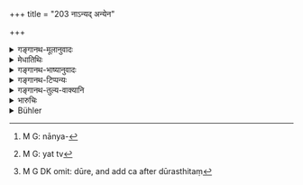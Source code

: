+++
title = "203 नाऽन्यद् अन्येन"

+++

<details><summary>गङ्गानथ-मूलानुवादः</summary>

Any commodity that is mixed up with another should not be sold; nor what is without substance, nor what is deficient, nor what is at a distance, nor what is concealed.—(203).
</details>

<details><summary>मेधातिथिः</summary>

[^९]:
     M G: dūreṇa


[^८]:
     M G: cāsāraṃ

अस्वामिविकर्यप्रसङ्गेनान्यो ऽपि विक्रये धर्म उच्यते । **नान्यत्**[^१०] कुंकुमादिद्रव्यं कुद्रव्येण तदाभासेन कुसुंभादिना **संसृष्टं** विक्रेयम् । यच् च[^११] **असावद्यं** चिरकालं भण्डे ऽवस्थितत्वात् प्राप्तविभावं जीर्णम् अजीर्णाभासं वस्त्रादि । **न च न्यूनं** तुलामानादिना । **दूरे**[^१२] दूरस्थितं ग्रामे मम विद्यन्ते वासांसि गुडादि वा द्रव्यम् । **तिरोहितं** स्थगितं वस्त्रादिनान्तर्हितम्, यस्य वा स्वरूपं केनचिद् द्रव्यरागेणान्तर्धीयते पुराणं नववत् प्रतिभाति तत् **तिरोहितं** न विक्रेतव्यम् । इदं द्रव्यम् ईदृशं च प्रदर्श्य विक्रयः कर्तव्यः । अन्यथाकृतस् तु न कृतो दशाहाद् ऊर्ध्वम् अपि प्रत्यर्पणे न दोषः । 


[^१२]:
     M G DK omit: dūre, and add ca after dūrasthitaṃ


[^११]:
     M G: yat tv


[^१०]:
     M G: nānya-

- अन्यस्य दण्डस्येहानाम्नातत्वाद् "उपधाभिः" (म्ध् ८.१९३) इत्य् एष दण्डः । 

प्रकरणभेदेन पठितत्वात्, अस्वामिविक्रयदण्ड इत्य् <u>अन्ये</u> ॥ ८.२०३ ॥
</details>

<details><summary>गङ्गानथ-भाष्यानुवादः</summary>

In course of the treatment of ‘Sale without Ownership,’ the author proceeds to lay down other rules also in connection with sales.

‘*Any commodity*’—such as saffron—‘*that is mixed up with another*’—commodity, which is of an inferior quality, and which is only similar to it—such as the *kusumbha* flower—‘*should not he sold*.’

‘*Nor what is without substance*’—*i.e*., which, having been kept closed in a vessel for a long time, has lost its substance, has become defective and decays, though appearing as fresh; *e.g*., cloth and other commodities.

‘*Nor what is deficient*’;—*i.e*., less in weight or measure.

‘*Nor what is at a distance*’—away from the place of sale; and described as ‘clothes or sugar or such things lying in my house in the village.’

‘*Nor what is concealed*’—tied up and hidden in a piece of cloth; or the real form of which is hidden by the colour of another substance; what is old but appears to be new is also called ‘concealed.’

Commodity of these kinds should not be sold; it shall be sold after having been fully exposed and described; sales effected otherwise are invalid; and there would be nothing wrong in such being revoked even after the lapse of ten days.

Since no penalty in connection with this is here prescribed, it shall be understood to be what has been laid down in 193 in connection with ‘fraudulent transactions’ in general.

Others, however, hold that since that penalty is laid down in another context, that in connection with what is referred to here must he what has been prescribed for ‘selling without ownership.’—(203)
</details>

<details><summary>गङ्गानथ-टिप्पन्यः</summary>

‘*Tirohitam*’—‘Concealed’—‘in cloth or some such cover’ (Medhātithi and Nārāyaṇa),—‘in the earth’ (Nandana),—‘covered with paint’ (Govindarāja, Kullūka and Rāghavānanda).

This verse is quoted in *Vivādaratnākara* (p. 199), which reads
*saṃsṛṣṭam rūpam* for ‘*saṃsṛṣṭarūpam*’ and adds the following
notes:—‘*Anyat*’, saffron and such costly tilings,—‘*anyena*’ the Kusumbha flower and such cheaper tilings,—‘*saṃsṛṣṭam*,’ adulterated,—‘*rūpam*,’ commodity,—‘*sāvadyam*,’ defective,—this last is meant to include all defects other than those just specified;—‘*nyūnam*,’ less in weight—‘*dure*,’ being at a distance and hence incapable of having its defects detected,—‘*tirohitam*,’ covered by cloth or some such thing;—and in *Kṛtyakalpataru* (110a).
</details>

<details><summary>गङ्गानथ-तुल्य-वाक्यानि</summary>

*Yājñavalkya* (2.245).—‘In the sale of medicines, oils, salts, perfumes,
grains, molasses and such things, if the vendor mixes inferior stuff, he shall be fined 16 *Paṇas*.’

*Katyāyana* (Aparārka, p. 776).—‘One should make a purchase and pay its
price openly.’
</details>

<details><summary>भारुचिः</summary>

**अन्यत्** कुङ्कुमादिद्रव्यम् **अन्येन** कुसुम्भादिना द्रव्येण **संसृष्टं विक्रयं** नार्हति । एवं च प्रतिषेधाद् अस्यैवम् अकार्यम् अनुमीयते । एवं **सावद्यम्** असंसृष्टम् अपि यद् भाण्डं पूतिकं चिरन्तनं जीर्णवस्त्रादि । **न च न्यूनं** यत् तुल्यान्तरेण पश्चाद् धीयते पलसंख्यया । न दूरे ऽप्रत्यक्षत्वात् । एतेन **तिरोहितं** व्याख्यातम्- अद्रव्यं वा द्रव्याभासं यत् क्रियते भाण्डरागादिना कर्मणा तत् **तिरोहितम्** । एवं च सति, ईदृशम् एवं विक्रीणानस्य दोषत्वाद् अस्य दण्डार्हता । न केवलम् अशुद्धता विक्रेतुः । तथा च सति, क्रेत्रा ऊर्ध्वम् अपि दशाहाद् एतद् विक्रेतुः प्रत्यर्पणीयम् एव । येनास्याइतत् प्रतिषेधशास्त्रम् असद्विक्रयेणापोदितम्, "परेण तु दशाहस्य न दद्यान् नापि दापयेत्" इति । विक्रयसंबन्धेनैवायम् अपरः कान्यव्यवहारः शुल्काश्रयः प्रस्तूयते — ॥ ८.२०२ ॥
</details>

<details><summary>Bühler</summary>

203	One commodity mixed with another must not be sold (as pure), nor a bad one (as good), nor less (than the proper quantity or weight), nor anything that is not at hand or that is concealed.
</details>

